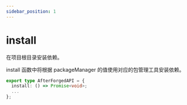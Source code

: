 ```yaml
---
sidebar_position: 1
---
```


# install

在项目根目录安装依赖。

install 函数中将根据 packageManager 的值使用对应的包管理工具安装依赖。

```typescript
export type AfterForgedAPI = {
  install: () => Promise<void>;
  ...
};
```
